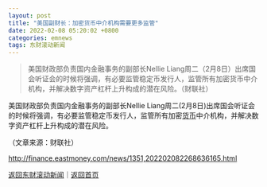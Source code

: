```yaml
---
layout: post
title: "美国副财长：加密货币中介机构需要更多监管"
date: 2022-02-08 05:20:02 +0800
categories: emnews
tags: 东财滚动新闻
---
```

> 美国财政部负责国内金融事务的副部长Nellie Liang周二（2月8日）出席国会听证会的时候将强调，有必要监管稳定币发行人，监管所有加密货币中介机构，并解决数字资产杠杆上升构成的潜在风险。（财联社）

<p>美国财政部负责国内金融事务的副部长Nellie Liang周二(2月8日)出席国会听证会的时候将强调，有必要监管稳定币发行人，监管所有加密<span id="Info.3326"><a href="http://data.eastmoney.com/cjsj/hbgyl.html" class="infokey">货币</a></span>中介机构，并解决数字资产杠杆上升构成的潜在风险。</p><p class="em_media">（文章来源：财联社）</p>

<http://finance.eastmoney.com/news/1351,202202082268636165.html>

[返回东财滚动新闻](//finews.withounder.com/emnews/)｜[返回首页](//finews.withounder.com/)
